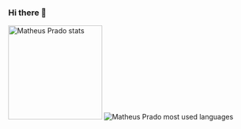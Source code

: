 ### Hi there 👋

<div>  
  <img height="190" src="https://github-readme-stats.vercel.app/api?username=mathmpr&amp;show_icons=true&amp;theme=cobalt&amp;include_all_commits=true&amp;count_private=true" alt="Matheus Prado stats">
  <img src="https://github-readme-stats.vercel.app/api/top-langs/?username=mathmpr&amp;layout=compact&amp;langs_count=7&amp;theme=cobalt" alt="Matheus Prado most used languages">
</div>
